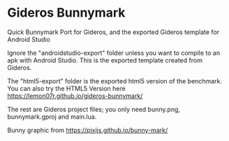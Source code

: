 # Gideros Bunnymark
Quick Bunnymark Port for Gideros, and the exported Gideros template for Android Studio

Ignore the "androidstudio-export" folder unless you want to compile to an apk with Android Studio.
This is the exported template created from Gideros. 

The "html5-export" folder is the exported html5 version of the benchmark.
You can also try the HTML5 Version here https://lemon07r.github.io/gideros-bunnymark/

The rest are Gideros project files; you only need bunny.png, bunnymark.gproj and main.lua.

Bunny graphic from https://pixijs.github.io/bunny-mark/
